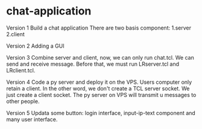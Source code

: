 # chat-application

Version 1
Build a chat application 
There are two basis component:
  1.server
  2.client

Version 2
Adding a GUI

Version 3
Combine server and client, now, we can only run chat.tcl. We can send and receive message. Before that, we must run LRserver.tcl and LRclient.tcl.

Version 4
Code a py server and deploy it on the VPS. Users computer only retain a client. In the other word, we don't create a TCL server socket. We just create a client socket. The py server on VPS will transmit u messages to other people.

Version 5
Updata some button: login interface, input-ip-text component and many user interface.

